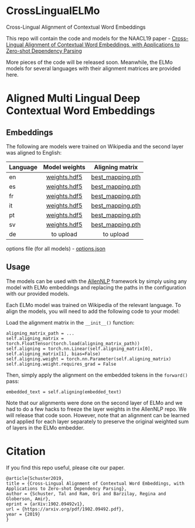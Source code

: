 # CrossLingualELMo
Cross-Lingual Alignment of Contextual Word Embeddings

This repo will contain the code and models for the NAACL19 paper - [Cross-Lingual Alignment of Contextual Word Embeddings,  with Applications to Zero-shot Dependency Parsing](https://arxiv.org/abs/1902.09492)

More pieces of the code will be released soon. Meanwhile, the ELMo models for several languages with their alignment matrices are provided here. 


# Aligned Multi Lingual Deep Contextual Word Embeddings

## Embeddings

The following are models were trained on Wikipedia and the second layer was aligned to English:

| Language        | Model weights | Aligning matrix  |
| ------------- |:-------------:| :-----:|
| en     | [weights.hdf5](https://www.dropbox.com/s/1h62kc1qdcuyy2u/en_weights.hdf5?dl=0) | [best_mapping.pth](https://www.dropbox.com/s/nufj4pxxgv5838r/en_best_mapping.pth?dl=0) |
| es     | [weights.hdf5](https://www.dropbox.com/s/ygfjm7zmufl5gu2/es_weights.hdf5?dl=0) | [best_mapping.pth](https://www.dropbox.com/s/6kqot8ssy66d5u0/es_best_mapping.pth?dl=0) |
| fr     | [weights.hdf5](https://www.dropbox.com/s/mm64goxb8wbawhj/fr_weights.hdf5?dl=0) | [best_mapping.pth](https://www.dropbox.com/s/0zdlanjhajlgflm/fr_best_mapping.pth?dl=0) |
| it     | [weights.hdf5](https://www.dropbox.com/s/owfou7coi04dyxf/it_weights.hdf5?dl=0) | [best_mapping.pth](https://www.dropbox.com/s/gg985snnhajhm5i/it_best_mapping.pth?dl=0) |
| pt     | [weights.hdf5](https://www.dropbox.com/s/ul82jsal1khfw5b/pt_weights.hdf5?dl=0) | [best_mapping.pth](https://www.dropbox.com/s/skdfz6zfud24iup/pt_best_mapping.pth?dl=0) |
| sv     | [weights.hdf5](https://www.dropbox.com/s/boptz21zrs4h3nw/sv_weights.hdf5?dl=0) | [best_mapping.pth](https://www.dropbox.com/s/o7v64hciyifvs8k/sv_best_mapping.pth?dl=0) |
| de    | to upload | to upload |


options file (for all models) - [options.json](https://www.dropbox.com/s/ypjuzlf7kj957g3/options262.json?dl=0)

## Usage

The models can be used with the [AllenNLP](https://allennlp.org) framework by simply using any model with ELMo embeddings and replacing the paths in the configuration with our provided models.

Each ELMo model was trained on Wikipedia of the relevant language. To align the models, you will need to add the following code to your model:

Load the alignment matrix in the `__init__()` function:

```
aligning_matrix_path = ...
self.aligning_matrix = torch.FloatTensor(torch.load(aligning_matrix_path))
self.aligning = torch.nn.Linear(self.aligning_matrix[0], self.aligning_matrix[1], bias=False)
self.aligning.weight = torch.nn.Parameter(self.aligning_matrix)
self.aligning.weight.requires_grad = False
```

Then, simply apply the alignment on the embedded tokens in the `forward()` pass:
```
embedded_text = self.aligning(embedded_text)
```

Note that our alignments were done on the second layer of ELMo and we had to do a few hacks to freeze the layer weights in the AllenNLP repo. We will release that code soon. However, note that an alignment can be learned and applied for each layer separately to preserve the original weighted sum of layers in the ELMo embedder.



# Citation

If you find this repo useful, please cite our paper.

```
@article{Schuster2019,
title = {Cross-Lingual Alignment of Contextual Word Embeddings, with Applications to Zero-shot Dependency Parsing},
author = {Schuster, Tal and Ram, Ori and Barzilay, Regina and Globerson, Amir},
eprint = {arXiv:1902.09492v1},
url = {https://arxiv.org/pdf/1902.09492.pdf},
year = {2019}
}
```
